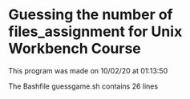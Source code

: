 # Guessing the number of files_assignment for Unix Workbench Course

This program was made on 10/02/20 at 01:13:50

The Bashfile guessgame.sh contains 26 lines
